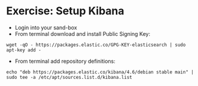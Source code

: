 # Exercise: Setup Kibana #

* Login into your sand-box
* From terminal download and install Public Signing Key:
```
wget -qO - https://packages.elastic.co/GPG-KEY-elasticsearch | sudo apt-key add -
```
* From terminal add repository definitions:
```
echo "deb https://packages.elastic.co/kibana/4.6/debian stable main" | sudo tee -a /etc/apt/sources.list.d/kibana.list
```